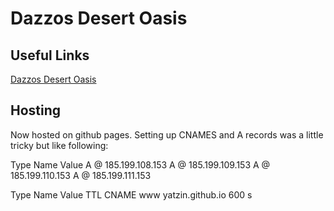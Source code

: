 # Dazzos Desert Oasis


## Useful Links
[Dazzos Desert Oasis](httpd://dazzosdesertoasis.com/)

## Hosting

Now hosted on github pages.  Setting up CNAMES and A records was a little tricky but like following: 

Type	Name	Value
A	@	185.199.108.153
A	@	185.199.109.153
A	@	185.199.110.153
A	@	185.199.111.153

Type	Name	Value	TTL
CNAME	www	yatzin.github.io	600 s


